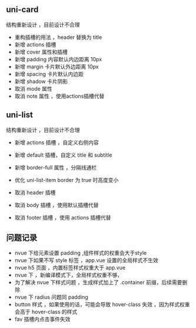 ## uni-card
结构重新设计 ，目前设计不合理

- 重构插槽的用法 ，header 替换为 title 
- 新增 actions 插槽
- 新增 cover 属性和插槽
- 新增 padding 内容默认内边距离 10px
- 新增 margin 卡片默认外边距离 10px
- 新增 spacing 卡片默认内边距
- 新增 shadow 卡片阴影
- 取消 mode 属性
- 取消 note 属性 ，使用actions插槽代替

## uni-list
结构重新设计 ，目前设计不合理

- 新增 actions 插槽 ，自定义右侧内容
- 新增 default 插槽，自定义 title 和 subtitle
- 新增 border-full 属性 ，分隔线通栏
- 优化 uni-list-item border 为 true 时高度变小

- 取消 header 插槽
- 取消 body 插槽 ，使用默认插槽代替
- 取消 footer 插槽 ，使用 actions 插槽代替



## 问题记录 
- nvue 下给元素设置 padding ,组件样式的权重会大于style
- nvue 下如果不写 style 标签 ，app.vue 设置的全局样式不生效
- nvue h5 页面 ，内置标签样式权重大于 app.vue 
- nvue 下 ，新编译模式下，全局样式权重不够，
- 为了解决 nvue 下样式问题 ，生成样式加上了 .container 前缀，后续需要删除 
- nvue 下 radius 问题同 padding
- button 样式 ，如果使用的话，可能会导致 hover-class 失效 ，因为样式权重会高于 hover-class 的样式
- fav  插槽内点击事件失效